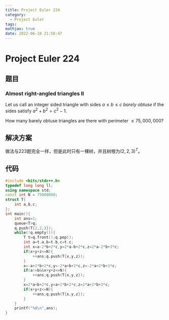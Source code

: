 ```yaml
---
title: Project Euler 224
category:
  - Project Euler
tags:
mathjax: true
date: 2022-06-18 21:58:47
---
```


<escape><!-- more --></escape>

# Project Euler 224

## 题目

### Almost right-angled triangles II

Let us call an integer sided triangle with sides $a \le b \le c$ *barely obtuse* if the sides satisfy $a^2 + b^2 = c^2 - 1$.

How many barely obtuse triangles are there with perimeter $\le 75,000,000$?

## 解决方案

做法与223题完全一样，但是此时只有一棵树，并且树根为$(2,2,3)^T$。

## 代码

```C++
#include <bits/stdc++.h>
typedef long long ll;
using namespace std;
const int N = 75000000;
struct T{
    int a,b,c;
};
int main(){
    int ans=1;
    queue<T>q;
    q.push(T{2,2,3});
    while(!q.empty()){
        T t=q.front();q.pop();
        int a=t.a,b=t.b,c=t.c;
        int x=a-2*b+2*c,y=2*a-b+2*c,z=2*a-2*b+3*c;
        if(x+y+z<=N){
            ++ans;q.push(T{x,y,z});
        }
        x=-a+2*b+2*c,y=-2*a+b+2*c,z=-2*a+2*b+3*c;
        if(a!=b&&x+y+z<=N){
            ++ans;q.push(T{x,y,z});
        }
        x=2*a+b+2*c,y=a+2*b+2*c,z=2*a+2*b+3*c;
        if(x+y+z<=N){
            ++ans;q.push(T{x,y,z});
        }
    }
    printf("%d\n",ans);
}
```
